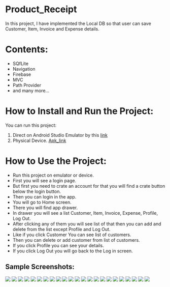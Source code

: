 # Product_Receipt

In this project, I have implemented the Local DB so that user can save Customer, Item, Invoice and Expense details.

# Contents:

* SQfLite
* Navigation
* Firebase
* MVC
* Path Provider
* and many more...

# How to Install and Run the Project:

You can run this project:

1. Direct on Android Studio Emulator by this [link](https://github.com/RashadZA/product_receipt)
2. Physical Device. [Apk_link](https://drive.google.com/file/d/1-0oAlY-ahINbr5VLOkb_VICuDbSpT_ig/view?usp=sharing)

# How to Use the Project:

* Run this project on emulator or device.
* First you will see a login page.
* But first you need to crate an account for that you will find a crate button below the login button.
* Then you can login in the app.
* You will go to Home screen.
* There you will find app drawer.
* In drawer you will see a list Customer, Item, Invoice, Expense, Profile, Log Out.
* After clicking any of them you will see list of that then you can add and delete from the list except Profile and Log Out.
* Like if you click Customer You can see list of customers.
* Then you can delete or add customer from list of customers.
* If you click Profile you can see your details.
* If you click Log Out you will go back to the Log in screen.


## Sample Screenshots:
<img src="screenshots/01.jpg">
<img src="screenshots/02.jpg">
<img src="screenshots/03.jpg">
<img src="screenshots/04.jpg">
<img src="screenshots/05.jpg">
<img src="screenshots/06.jpg">
<img src="screenshots/07.jpg">
<img src="screenshots/08.jpg">
<img src="screenshots/09.jpg">
<img src="screenshots/10.jpg">
<img src="screenshots/11.jpg">
<img src="screenshots/12.jpg">
<img src="screenshots/13.jpg">
<img src="screenshots/14.jpg">
<img src="screenshots/15.jpg">
<img src="screenshots/16.jpg">
<img src="screenshots/17.jpg">
<img src="screenshots/18.jpg">
<img src="screenshots/19.jpg">
<img src="screenshots/20.jpg">
<img src="screenshots/21.jpg">
<img src="screenshots/22.jpg">
<img src="screenshots/23.jpg">




